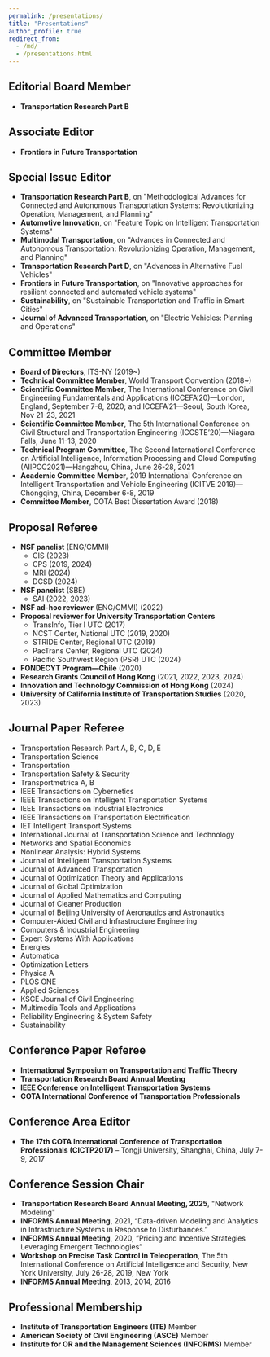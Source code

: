 ```yaml
---
permalink: /presentations/
title: "Presentations"
author_profile: true
redirect_from: 
  - /md/
  - /presentations.html
---
```



## Editorial Board Member
- **Transportation Research Part B**

## Associate Editor
- **Frontiers in Future Transportation**

## Special Issue Editor
- **Transportation Research Part B**, on "Methodological Advances for Connected and Autonomous Transportation Systems: Revolutionizing Operation, Management, and Planning"
- **Automotive Innovation**, on "Feature Topic on Intelligent Transportation Systems"
- **Multimodal Transportation**, on "Advances in Connected and Autonomous Transportation: Revolutionizing Operation, Management, and Planning"
- **Transportation Research Part D**, on "Advances in Alternative Fuel Vehicles"
- **Frontiers in Future Transportation**, on "Innovative approaches for resilient connected and automated vehicle systems"
- **Sustainability**, on "Sustainable Transportation and Traffic in Smart Cities"
- **Journal of Advanced Transportation**, on "Electric Vehicles: Planning and Operations"

## Committee Member
- **Board of Directors**, ITS-NY (2019~)
- **Technical Committee Member**, World Transport Convention (2018~)
- **Scientific Committee Member**, The International Conference on Civil Engineering Fundamentals and Applications (ICCEFA’20)—London, England, September 7-8, 2020; and ICCEFA’21—Seoul, South Korea, Nov 21-23, 2021
- **Scientific Committee Member**, The 5th International Conference on Civil Structural and Transportation Engineering (ICCSTE’20)—Niagara Falls, June 11-13, 2020
- **Technical Program Committee**, The Second International Conference on Artificial Intelligence, Information Processing and Cloud Computing (AIIPCC2021)—Hangzhou, China, June 26-28, 2021
- **Academic Committee Member**, 2019 International Conference on Intelligent Transportation and Vehicle Engineering (ICITVE 2019)—Chongqing, China, December 6-8, 2019
- **Committee Member**, COTA Best Dissertation Award (2018)

## Proposal Referee
- **NSF panelist** (ENG/CMMI)
  * CIS (2023) 
  * CPS (2019, 2024)
  * MRI (2024)
  * DCSD (2024)
- **NSF panelist** (SBE) 
  * SAI (2022, 2023)
- **NSF ad-hoc reviewer** (ENG/CMMI) (2022)
- **Proposal reviewer for University Transportation Centers** 
  * TransInfo, Tier I UTC (2017) 
  * NCST Center, National UTC (2019, 2020) 
  * STRIDE Center, Regional UTC (2019) 
  * PacTrans Center, Regional UTC (2024)
  * Pacific Southwest Region (PSR) UTC (2024)  
- **FONDECYT Program—Chile** (2020)
- **Research Grants Council of Hong Kong** (2021, 2022, 2023, 2024)
- **Innovation and Technology Commission of Hong Kong** (2024)
- **University of California Institute of Transportation Studies** (2020, 2023)

## Journal Paper Referee
- Transportation Research Part A, B, C, D, E
- Transportation Science
- Transportation
- Transportation Safety & Security
- Transportmetrica A, B
- IEEE Transactions on Cybernetics
- IEEE Transactions on Intelligent Transportation Systems
- IEEE Transactions on Industrial Electronics
- IEEE Transactions on Transportation Electrification
- IET Intelligent Transport Systems
- International Journal of Transportation Science and Technology
- Networks and Spatial Economics
- Nonlinear Analysis: Hybrid Systems
- Journal of Intelligent Transportation Systems
- Journal of Advanced Transportation
- Journal of Optimization Theory and Applications
- Journal of Global Optimization
- Journal of Applied Mathematics and Computing
- Journal of Cleaner Production
- Journal of Beijing University of Aeronautics and Astronautics
- Computer-Aided Civil and Infrastructure Engineering
- Computers & Industrial Engineering
- Expert Systems With Applications
- Energies
- Automatica
- Optimization Letters
- Physica A
- PLOS ONE
- Applied Sciences
- KSCE Journal of Civil Engineering
- Multimedia Tools and Applications
- Reliability Engineering & System Safety
- Sustainability

## Conference Paper Referee
- **International Symposium on Transportation and Traffic Theory**
- **Transportation Research Board Annual Meeting**
- **IEEE Conference on Intelligent Transportation Systems**
- **COTA International Conference of Transportation Professionals**

## Conference Area Editor
- **The 17th COTA International Conference of Transportation Professionals (CICTP2017)** – Tongji University, Shanghai, China, July 7-9, 2017

## Conference Session Chair
- **Transportation Research Board Annual Meeting, 2025**, "Network Modeling"
- **INFORMS Annual Meeting**, 2021, “Data-driven Modeling and Analytics in Infrastructure Systems in Response to Disturbances.”
- **INFORMS Annual Meeting**, 2020, “Pricing and Incentive Strategies Leveraging Emergent Technologies”
- **Workshop on Precise Task Control in Teleoperation**, The 5th International Conference on Artificial Intelligence and Security, New York University, July 26-28, 2019, New York
- **INFORMS Annual Meeting**, 2013, 2014, 2016

## Professional Membership
- **Institute of Transportation Engineers (ITE)** Member
- **American Society of Civil Engineering (ASCE)** Member
- **Institute for OR and the Management Sciences (INFORMS)** Member
